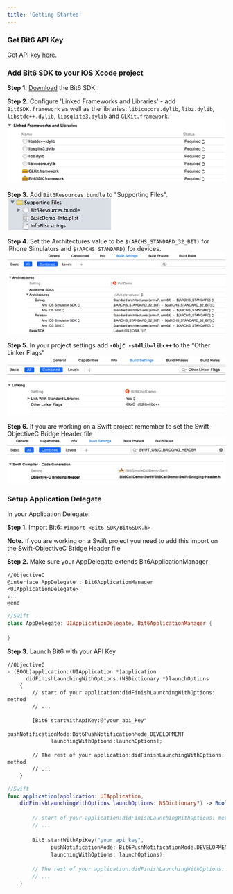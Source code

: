 ```yaml
---
title: 'Getting Started'
---
```


### Get Bit6 API Key
Get API key [here](http://bit6.com/contact/).

### Add Bit6 SDK to your iOS Xcode project

__Step 1.__ [Download](https://github.com/bit6/bit6-ios-sdk/) the Bit6 SDK.

__Step 2.__ Configure 'Linked Frameworks and Libraries' - add `Bit6SDK.framework` as well as the libraries: `libicucore.dylib`, `libz.dylib`, `libstdc++.dylib`, `libsqlite3.dylib` and `GLKit.framework`.
<img src="images/frameworks.png"/>

__Step 3.__ Add `Bit6Resources.bundle` to "Supporting Files".
<img src="images/resources.png"/>

__Step 4.__ Set the Architectures value to be `$(ARCHS_STANDARD_32_BIT)` for iPhone Simulators and `$(ARCHS_STANDARD)` for devices.
<img src="images/architectures.png"/>

__Step 5.__ In your project settings add <b>`-ObjC -stdlib=libc++`</b> to the “Other Linker Flags”
<img src="images/other_linker_flags.png"/>

__Step 6.__ If you are working on a Swift project remember to set the Swift-ObjectiveC Bridge Header file
<img src="images/swift_bridge.png"/>


### Setup Application Delegate

In your Application Delegate:

__Step 1.__ Import Bit6: `#import <Bit6_SDK/Bit6SDK.h>`

__Note.__ If you are working on a Swift project you need to add this import on the Swift-ObjectiveC Bridge Header file

__Step 2.__ Make sure your AppDelegate extends Bit6ApplicationManager

```objc
//ObjectiveC
@interface AppDelegate : Bit6ApplicationManager <UIApplicationDelegate>
...
@end
```

```swift
//Swift
class AppDelegate: UIApplicationDelegate, Bit6ApplicationManager {
    
}
```
 
__Step 3.__ Launch Bit6 with your API Key

```objc
//ObjectiveC
- (BOOL)application:(UIApplication *)application 
      didFinishLaunchingWithOptions:(NSDictionary *)launchOptions
    {
        // start of your application:didFinishLaunchingWithOptions: method
        // ...
        
        [Bit6 startWithApiKey:@"your_api_key" 
              pushNotificationMode:Bit6PushNotificationMode_DEVELOPMENT 
              launchingWithOptions:launchOptions];
    
        // The rest of your application:didFinishLaunchingWithOptions: method
        // ...
    }
```

```swift
//Swift
func application(application: UIApplication, 
	didFinishLaunchingWithOptions launchOptions: NSDictionary?) -> Bool {
        
        // start of your application:didFinishLaunchingWithOptions: method
        // ...
        
        Bit6.startWithApiKey("your_api_key", 
              pushNotificationMode: Bit6PushNotificationMode.DEVELOPMENT,
              launchingWithOptions: launchOptions);
        
        // The rest of your application:didFinishLaunchingWithOptions: method
        // ...
    }
```